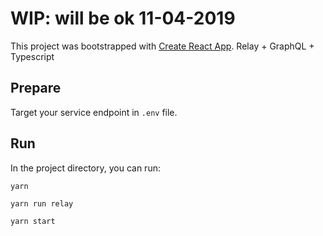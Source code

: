# WIP: will be ok 11-04-2019  

This project was bootstrapped with [Create React App](https://github.com/facebook/create-react-app).
Relay + GraphQL + Typescript

## Prepare

Target your service endpoint in `.env` file.

## Run

In the project directory, you can run:

`yarn`  

`yarn run relay`  

`yarn start`  

